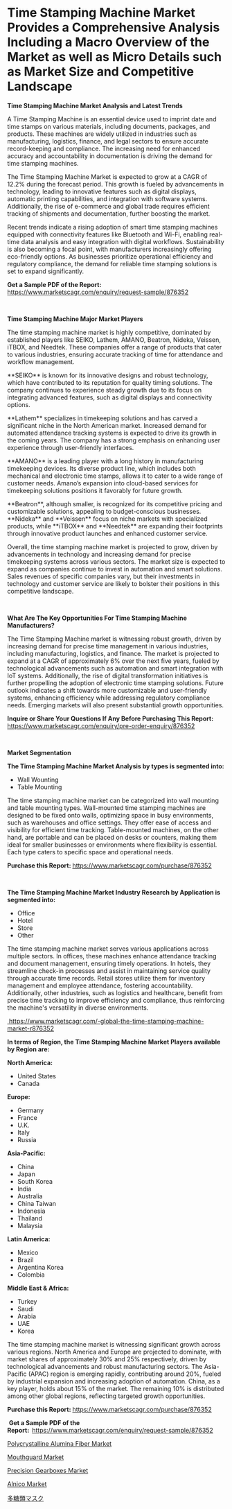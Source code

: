 <p><h1>Time Stamping Machine Market Provides a Comprehensive Analysis Including a Macro Overview of the Market as well as Micro Details such as Market Size and Competitive Landscape</h1></p><p><strong>Time Stamping Machine Market Analysis and Latest Trends</strong></p>
<p><p>A Time Stamping Machine is an essential device used to imprint date and time stamps on various materials, including documents, packages, and products. These machines are widely utilized in industries such as manufacturing, logistics, finance, and legal sectors to ensure accurate record-keeping and compliance. The increasing need for enhanced accuracy and accountability in documentation is driving the demand for time stamping machines.</p><p>The Time Stamping Machine Market is expected to grow at a CAGR of 12.2% during the forecast period. This growth is fueled by advancements in technology, leading to innovative features such as digital displays, automatic printing capabilities, and integration with software systems. Additionally, the rise of e-commerce and global trade requires efficient tracking of shipments and documentation, further boosting the market.</p><p>Recent trends indicate a rising adoption of smart time stamping machines equipped with connectivity features like Bluetooth and Wi-Fi, enabling real-time data analysis and easy integration with digital workflows. Sustainability is also becoming a focal point, with manufacturers increasingly offering eco-friendly options. As businesses prioritize operational efficiency and regulatory compliance, the demand for reliable time stamping solutions is set to expand significantly.</p></p>
<p><strong>Get a Sample PDF of the Report:&nbsp;</strong> <a href="https://www.marketscagr.com/enquiry/request-sample/876352">https://www.marketscagr.com/enquiry/request-sample/876352</a></p>
<p>&nbsp;</p>
<p><strong>Time Stamping Machine Major Market Players</strong></p>
<p><p>The time stamping machine market is highly competitive, dominated by established players like SEIKO, Lathem, AMANO, Beatron, Nideka, Veissen, iTBOX, and Needtek. These companies offer a range of products that cater to various industries, ensuring accurate tracking of time for attendance and workflow management.</p><p>**SEIKO** is known for its innovative designs and robust technology, which have contributed to its reputation for quality timing solutions. The company continues to experience steady growth due to its focus on integrating advanced features, such as digital displays and connectivity options. </p><p>**Lathem** specializes in timekeeping solutions and has carved a significant niche in the North American market. Increased demand for automated attendance tracking systems is expected to drive its growth in the coming years. The company has a strong emphasis on enhancing user experience through user-friendly interfaces.</p><p>**AMANO** is a leading player with a long history in manufacturing timekeeping devices. Its diverse product line, which includes both mechanical and electronic time stamps, allows it to cater to a wide range of customer needs. Amano’s expansion into cloud-based services for timekeeping solutions positions it favorably for future growth.</p><p>**Beatron**, although smaller, is recognized for its competitive pricing and customizable solutions, appealing to budget-conscious businesses. **Nideka** and **Veissen** focus on niche markets with specialized products, while **iTBOX** and **Needtek** are expanding their footprints through innovative product launches and enhanced customer service.</p><p>Overall, the time stamping machine market is projected to grow, driven by advancements in technology and increasing demand for precise timekeeping systems across various sectors. The market size is expected to expand as companies continue to invest in automation and smart solutions. Sales revenues of specific companies vary, but their investments in technology and customer service are likely to bolster their positions in this competitive landscape.</p></p>
<p>&nbsp;</p>
<p><strong>What Are The Key Opportunities For Time Stamping Machine Manufacturers?</strong></p>
<p><p>The Time Stamping Machine market is witnessing robust growth, driven by increasing demand for precise time management in various industries, including manufacturing, logistics, and finance. The market is projected to expand at a CAGR of approximately 6% over the next five years, fueled by technological advancements such as automation and smart integration with IoT systems. Additionally, the rise of digital transformation initiatives is further propelling the adoption of electronic time stamping solutions. Future outlook indicates a shift towards more customizable and user-friendly systems, enhancing efficiency while addressing regulatory compliance needs. Emerging markets will also present substantial growth opportunities.</p></p>
<p><strong>Inquire or Share Your Questions If Any Before Purchasing This Report:</strong> <a href="https://www.marketscagr.com/enquiry/pre-order-enquiry/876352">https://www.marketscagr.com/enquiry/pre-order-enquiry/876352</a></p>
<p>&nbsp;</p>
<p><strong>Market Segmentation</strong></p>
<p><strong>The Time Stamping Machine Market Analysis by types is segmented into:</strong></p>
<p><ul><li>Wall Wounting</li><li>Table Mounting</li></ul></p>
<p><p>The time stamping machine market can be categorized into wall mounting and table mounting types. Wall-mounted time stamping machines are designed to be fixed onto walls, optimizing space in busy environments, such as warehouses and office settings. They offer ease of access and visibility for efficient time tracking. Table-mounted machines, on the other hand, are portable and can be placed on desks or counters, making them ideal for smaller businesses or environments where flexibility is essential. Each type caters to specific space and operational needs.</p></p>
<p><strong>Purchase this Report:&nbsp;</strong><a href="https://www.marketscagr.com/purchase/876352">https://www.marketscagr.com/purchase/876352</a></p>
<p>&nbsp;</p>
<p><strong>The Time Stamping Machine Market Industry Research by Application is segmented into:</strong></p>
<p><ul><li>Office</li><li>Hotel</li><li>Store</li><li>Other</li></ul></p>
<p><p>The time stamping machine market serves various applications across multiple sectors. In offices, these machines enhance attendance tracking and document management, ensuring timely operations. In hotels, they streamline check-in processes and assist in maintaining service quality through accurate time records. Retail stores utilize them for inventory management and employee attendance, fostering accountability. Additionally, other industries, such as logistics and healthcare, benefit from precise time tracking to improve efficiency and compliance, thus reinforcing the machine's versatility in diverse environments.</p></p>
<p><a href="https://www.marketscagr.com/-global-the-time-stamping-machine-market-r876352">&nbsp;https://www.marketscagr.com/-global-the-time-stamping-machine-market-r876352</a></p>
<p><strong>In terms of Region, the Time Stamping Machine Market Players available by Region are:</strong></p>
<p>
    <p> <strong> North America: </strong>
        <ul>
            <li>United States</li>
            <li>Canada</li>
        </ul>
        </p> 
    <p> <strong> Europe: </strong>
        <ul>
            <li>Germany</li>
            <li>France</li>
            <li>U.K.</li>
            <li>Italy</li>
            <li>Russia</li>
        </ul>
        </p> 
    <p> <strong> Asia-Pacific: </strong>
        <ul>
            <li>China</li>
            <li>Japan</li>
            <li>South Korea</li>
            <li>India</li>
            <li>Australia</li>
            <li>China Taiwan</li>
            <li>Indonesia</li>
            <li>Thailand</li>
            <li>Malaysia</li>
        </ul>
        </p> 
    <p> <strong> Latin America: </strong>
        <ul>
            <li>Mexico</li>
            <li>Brazil</li>
            <li>Argentina Korea</li>
            <li>Colombia</li>
        </ul>
        </p> 
    <p> <strong> Middle East & Africa: </strong>
        <ul>
            <li>Turkey</li>
            <li>Saudi</li>
            <li>Arabia</li>
            <li>UAE</li>
            <li>Korea</li>
        </ul>
    </p>
    </p>
<p><p>The time stamping machine market is witnessing significant growth across various regions. North America and Europe are projected to dominate, with market shares of approximately 30% and 25% respectively, driven by technological advancements and robust manufacturing sectors. The Asia-Pacific (APAC) region is emerging rapidly, contributing around 20%, fueled by industrial expansion and increasing adoption of automation. China, as a key player, holds about 15% of the market. The remaining 10% is distributed among other global regions, reflecting targeted growth opportunities.</p></p>
<p><strong>Purchase this Report: </strong><a href="https://www.marketscagr.com/purchase/876352">https://www.marketscagr.com/purchase/876352</a></p>
<p>&nbsp;<strong>Get a Sample PDF of the Report:&nbsp;&nbsp;</strong><a href="https://www.marketscagr.com/enquiry/request-sample/876352">https://www.marketscagr.com/enquiry/request-sample/876352</a></p>
<p><strong></strong></p>
<p><p><a href="https://issuu.com/reportprime-2/docs/polycrystalline-alumina-fiber-marke_9f6d904192ff53">Polycrystalline Alumina Fiber Market</a></p><p><a href="https://www.linkedin.com/pulse/global-mouthguard-market-focus-product-type-preformed-mouthguardthermoformed-r2kef?trackingId=5AzCtV7VT0mmAMak2aW%2FXw%3D%3D">Mouthguard Market</a></p><p><a href="https://medium.com/@gazmirbaku131/the-precision-gearboxes-market-has-experienced-impressive-growth-in-recent-years-expanding-its-5595bd369d2f?postPublishedType=initial">Precision Gearboxes Market</a></p><p><a href="https://medium.com/@brendafgmorris532/the-comprehensive-alnico-market-research-report-is-essential-for-understanding-current-trends-d2e2ec417dc5">Alnico Market</a></p><p><a href="https://medium.com/@marlanamarvn/polysaccharides-masks-market-%E3%81%AE%E3%82%B0%E3%83%AD%E3%83%BC%E3%83%90%E3%83%AB%E5%B8%82%E5%A0%B4%E6%A6%82%E8%A6%81%E3%81%AF-%E4%B8%96%E7%95%8C%E3%81%8A%E3%82%88%E3%81%B3%E4%B8%BB%E8%A6%81%E5%B8%82%E5%A0%B4%E3%81%AB%E3%81%8A%E3%81%91%E3%82%8B%E6%A5%AD%E7%95%8C%E3%81%AB%E5%BD%B1%E9%9F%BF%E3%82%92%E4%B8%8E%E3%81%88%E3%82%8B%E4%B8%BB%E8%A6%81%E3%81%AA%E3%83%88%E3%83%AC%E3%83%B3%E3%83%89%E3%81%AB%E3%81%A4%E3%81%84%E3%81%A6-%E7%8B%AC%E8%87%AA%E3%81%AE%E8%A6%96%E7%82%B9%E3%82%92%E6%8F%90%E4%BE%9B%E3%81%97%E3%81%BE%E3%81%99-005e41e09aa9">多糖類マスク</a></p></p>